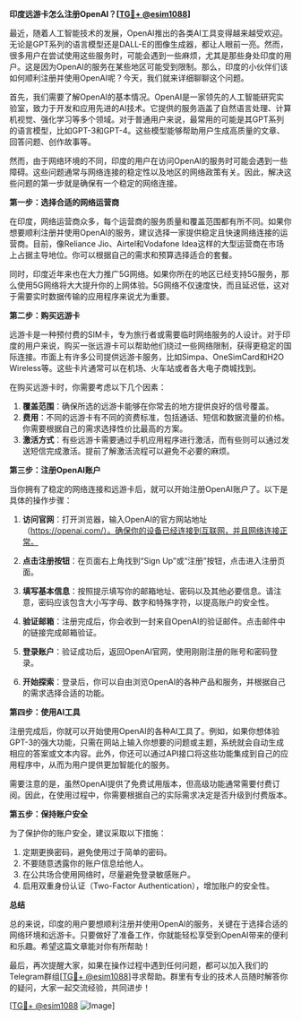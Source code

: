 **印度远游卡怎么注册OpenAI？[[TG💪+ @esim1088](https://t.me/s/esim1088)]**

最近，随着人工智能技术的发展，OpenAI推出的各类AI工具变得越来越受欢迎。无论是GPT系列的语言模型还是DALL-E的图像生成器，都让人眼前一亮。然而，很多用户在尝试使用这些服务时，可能会遇到一些麻烦，尤其是那些身处印度的用户。这是因为OpenAI的服务在某些地区可能受到限制。那么，印度的小伙伴们该如何顺利注册并使用OpenAI呢？今天，我们就来详细聊聊这个问题。

首先，我们需要了解OpenAI的基本情况。OpenAI是一家领先的人工智能研究实验室，致力于开发和应用先进的AI技术。它提供的服务涵盖了自然语言处理、计算机视觉、强化学习等多个领域。对于普通用户来说，最常用的可能是其GPT系列的语言模型，比如GPT-3和GPT-4。这些模型能够帮助用户生成高质量的文章、回答问题、创作故事等。

然而，由于网络环境的不同，印度的用户在访问OpenAI的服务时可能会遇到一些障碍。这些问题通常与网络连接的稳定性以及地区的网络政策有关。因此，解决这些问题的第一步就是确保有一个稳定的网络连接。

**第一步：选择合适的网络运营商**

在印度，网络运营商众多，每个运营商的服务质量和覆盖范围都有所不同。如果你想要顺利注册并使用OpenAI的服务，建议选择一家提供稳定且快速网络连接的运营商。目前，像Reliance Jio、Airtel和Vodafone Idea这样的大型运营商在市场上占据主导地位。你可以根据自己的需求和预算选择适合的套餐。

同时，印度近年来也在大力推广5G网络。如果你所在的地区已经支持5G服务，那么使用5G网络将大大提升你的上网体验。5G网络不仅速度快，而且延迟低，这对于需要实时数据传输的应用程序来说尤为重要。

**第二步：购买远游卡**

远游卡是一种预付费的SIM卡，专为旅行者或需要临时网络服务的人设计。对于印度的用户来说，购买一张远游卡可以帮助他们绕过一些网络限制，获得更稳定的国际连接。市面上有许多公司提供远游卡服务，比如Simpa、OneSimCard和H2O Wireless等。这些卡片通常可以在机场、火车站或者各大电子商城找到。

在购买远游卡时，你需要考虑以下几个因素：

1. **覆盖范围**：确保所选的远游卡能够在你常去的地方提供良好的信号覆盖。
2. **费用**：不同的远游卡有不同的资费标准，包括通话、短信和数据流量的价格。你需要根据自己的需求选择性价比最高的方案。
3. **激活方式**：有些远游卡需要通过手机应用程序进行激活，而有些则可以通过发送短信完成激活。提前了解激活流程可以避免不必要的麻烦。

**第三步：注册OpenAI账户**

当你拥有了稳定的网络连接和远游卡后，就可以开始注册OpenAI账户了。以下是具体的操作步骤：

1. **访问官网**：打开浏览器，输入OpenAI的官方网站地址（https://openai.com/）。确保你的设备已经连接到互联网，并且网络连接正常。
   
2. **点击注册按钮**：在页面右上角找到“Sign Up”或“注册”按钮，点击进入注册页面。

3. **填写基本信息**：按照提示填写你的邮箱地址、密码以及其他必要信息。请注意，密码应该包含大小写字母、数字和特殊字符，以提高账户的安全性。

4. **验证邮箱**：注册完成后，你会收到一封来自OpenAI的验证邮件。点击邮件中的链接完成邮箱验证。

5. **登录账户**：验证成功后，返回OpenAI官网，使用刚刚注册的账号和密码登录。

6. **开始探索**：登录后，你可以自由浏览OpenAI的各种产品和服务，并根据自己的需求选择合适的功能。

**第四步：使用AI工具**

注册完成后，你就可以开始使用OpenAI的各种AI工具了。例如，如果你想体验GPT-3的强大功能，只需在网站上输入你想要的问题或主题，系统就会自动生成相应的答案或文本内容。此外，你还可以通过API接口将这些功能集成到自己的应用程序中，从而为用户提供更加智能化的服务。

需要注意的是，虽然OpenAI提供了免费试用版本，但高级功能通常需要付费订阅。因此，在使用过程中，你需要根据自己的实际需求决定是否升级到付费版本。

**第五步：保持账户安全**

为了保护你的账户安全，建议采取以下措施：

1. 定期更换密码，避免使用过于简单的密码。
2. 不要随意透露你的账户信息给他人。
3. 在公共场合使用网络时，尽量避免登录敏感账户。
4. 启用双重身份认证（Two-Factor Authentication），增加账户的安全性。

**总结**

总的来说，印度的用户要想顺利注册并使用OpenAI的服务，关键在于选择合适的网络环境和远游卡。只要做好了准备工作，你就能轻松享受到OpenAI带来的便利和乐趣。希望这篇文章能对你有所帮助！

最后，再次提醒大家，如果在操作过程中遇到任何问题，都可以加入我们的Telegram群组[[TG💪+ @esim1088](https://t.me/s/esim1088)]寻求帮助。群里有专业的技术人员随时解答你的疑问，大家一起交流经验，共同进步！

[[TG💪+ @esim1088](https://t.me/s/esim1088) ![Image](https://i.postimg.cc/4NQfJmqS/Snipaste-2025-05-13-00-14-12.png)]